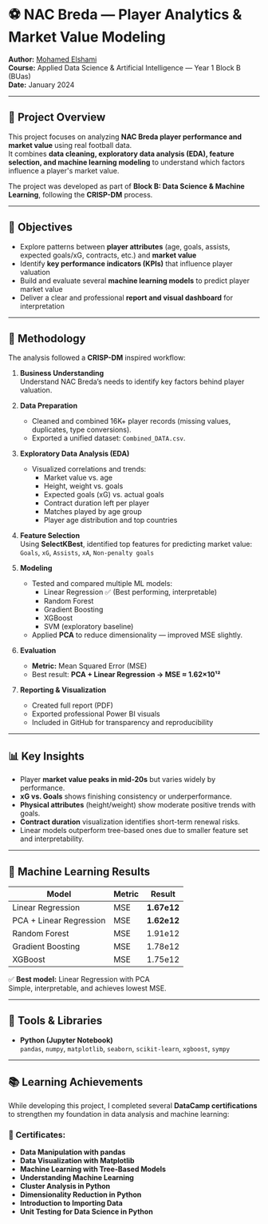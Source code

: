 # ⚽ NAC Breda — Player Analytics & Market Value Modeling

**Author:** [Mohamed Elshami](https://github.com/MohamedElshami233464)  
**Course:** Applied Data Science & Artificial Intelligence — Year 1 Block B (BUas)  
**Date:** January 2024 

---

## 🧭 Project Overview

This project focuses on analyzing **NAC Breda player performance and market value** using real football data.  
It combines **data cleaning, exploratory data analysis (EDA), feature selection, and machine learning modeling** to understand which factors influence a player's market value.

The project was developed as part of **Block B: Data Science & Machine Learning**, following the **CRISP-DM** process.

---

## 🎯 Objectives

- Explore patterns between **player attributes** (age, goals, assists, expected goals/xG, contracts, etc.) and **market value**  
- Identify **key performance indicators (KPIs)** that influence player valuation  
- Build and evaluate several **machine learning models** to predict player market value  
- Deliver a clear and professional **report and visual dashboard** for interpretation

---

## 🧠 Methodology

The analysis followed a **CRISP-DM** inspired workflow:

1. **Business Understanding**  
   Understand NAC Breda’s needs to identify key factors behind player valuation.

2. **Data Preparation**  
   - Cleaned and combined 16K+ player records (missing values, duplicates, type conversions).  
   - Exported a unified dataset: `Combined_DATA.csv`.

3. **Exploratory Data Analysis (EDA)**  
   - Visualized correlations and trends:
     - Market value vs. age  
     - Height, weight vs. goals  
     - Expected goals (xG) vs. actual goals  
     - Contract duration left per player  
     - Matches played by age group  
     - Player age distribution and top countries  

4. **Feature Selection**  
   Using **SelectKBest**, identified top features for predicting market value:  
   `Goals`, `xG`, `Assists`, `xA`, `Non-penalty goals`

5. **Modeling**  
   - Tested and compared multiple ML models:
     - Linear Regression ✅ (Best performing, interpretable)
     - Random Forest
     - Gradient Boosting
     - XGBoost
     - SVM (exploratory baseline)
   - Applied **PCA** to reduce dimensionality — improved MSE slightly.

6. **Evaluation**  
   - **Metric:** Mean Squared Error (MSE)  
   - Best result: **PCA + Linear Regression → MSE ≈ 1.62×10¹²**

7. **Reporting & Visualization**  
   - Created full report (PDF)  
   - Exported professional Power BI visuals  
   - Included in GitHub for transparency and reproducibility  

---

## 📊 Key Insights

- Player **market value peaks in mid-20s** but varies widely by performance.  
- **xG vs. Goals** shows finishing consistency or underperformance.  
- **Physical attributes** (height/weight) show moderate positive trends with goals.  
- **Contract duration** visualization identifies short-term renewal risks.  
- Linear models outperform tree-based ones due to smaller feature set and interpretability.

---

## 🤖 Machine Learning Results

| Model | Metric | Result |
|-------|---------|--------|
| Linear Regression | MSE | **1.67e12** |
| PCA + Linear Regression | MSE | **1.62e12** |
| Random Forest | MSE | 1.91e12 |
| Gradient Boosting | MSE | 1.78e12 |
| XGBoost | MSE | 1.75e12 |

✅ **Best model:** Linear Regression with PCA  
Simple, interpretable, and achieves lowest MSE.

---

## 🧩 Tools & Libraries

- **Python (Jupyter Notebook)**  
  `pandas`, `numpy`, `matplotlib`, `seaborn`, `scikit-learn`, `xgboost`, `sympy`

---

## 📚 Learning Achievements

While developing this project, I completed several **DataCamp certifications** to strengthen my foundation in data analysis and machine learning:

### 🏅 Certificates:
- **Data Manipulation with pandas**
- **Data Visualization with Matplotlib**
- **Machine Learning with Tree-Based Models**
- **Understanding Machine Learning**
- **Cluster Analysis in Python**
- **Dimensionality Reduction in Python**
- **Introduction to Importing Data**
- **Unit Testing for Data Science in Python**


